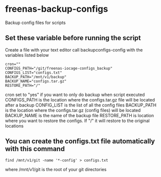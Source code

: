 # freenas-backup-configs
Backup config files for scripts
## Set these variable before running the script
Create a file with your text editor call backupconfigs-config with the variables listed below
```
cron=""
CONFIGS_PATH="/git/freenas-iocage-configs_backup"
CONFIGS_LIST="configs.txt"
BACKUP_PATH="/mnt/v1/backup"
BACKUP_NAME="configs.tar.gz"
RESTORE_PATH="/"
```
cron set to "yes" if you want to only do backup when script executed
CONFIGS_PATH is the location where the configs.tar.gz file will be located after a backup
CONFIG_LIST is the list of all the config files
BACKUP_PATH is the location where the configs.tar.gz (config files) will be located
BACKUP_NAME is the name of the backup file
RESTORE_PATH is location where you want to restore the configs. If "/" it will restore to the original locations

## You can create the configs.txt file automatically with this command
```
find /mnt/v1/git -name '*-config' > configs.txt
```

where /mnt/v1/git is the root of your git directories
